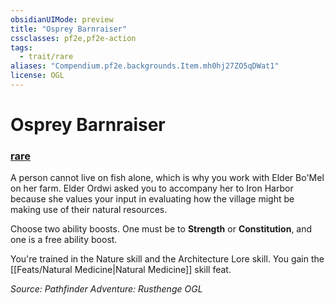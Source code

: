 ```yaml
---
obsidianUIMode: preview
title: "Osprey Barnraiser"
cssclasses: pf2e,pf2e-action
tags:
  - trait/rare
aliases: "Compendium.pf2e.backgrounds.Item.mh0hj27ZO5qDWat1"
license: OGL
---
```

# Osprey Barnraiser

### [rare](rare "Rare Rarity Trait")






A person cannot live on fish alone, which is why you work with Elder Bo'Mel on her farm. Elder Ordwi asked you to accompany her to Iron Harbor because she values your input in evaluating how the village might be making use of their natural resources.

Choose two ability boosts. One must be to **Strength** or **Constitution**, and one is a free ability boost.

You're trained in the Nature skill and the Architecture Lore skill. You gain the [[Feats/Natural Medicine|Natural Medicine]] skill feat.

*Source: Pathfinder Adventure: Rusthenge*
*OGL*